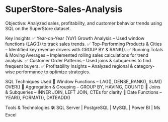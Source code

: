 # SuperStore-Sales-Analysis

Objective:
Analyzed sales, profitability, and customer behavior trends using SQL on the SuperStore dataset.

Key Insights
✅ Year-on-Year (YoY) Growth Analysis – Used window functions (LAG()) to track sales trends.
✅ Top-Performing Products & Cities – Identified key revenue drivers with GROUP BY & RANK().
✅ Running Totals & Moving Averages – Implemented rolling sales calculations for trend analysis.
✅ Customer Order Patterns – Used joins & subqueries to find frequent buyers.
✅ Profitability Insights – Analyzed regional & category-wise performance to optimize strategies.

SQL Techniques Used
🔹 Window Functions – LAG(), DENSE_RANK(), SUM() OVER()
🔹 Aggregation & Grouping – GROUP BY, HAVING, COUNT()
🔹 Joins & Subqueries – INNER JOIN, LEFT JOIN, CTEs for clarity
🔹 Date Functions – YEAR(), FORMAT(), DATEADD()

Tools & Technologies
🛠 SQL Server | PostgreSQL | MySQL | Power BI | Ms Excel
